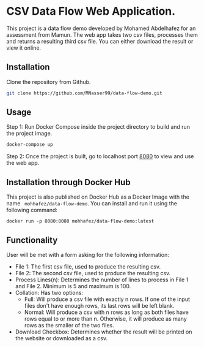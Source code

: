 # CSV Data Flow Web Application.

This project is a data flow demo developed by Mohamed Abdelhafez for an assessment from Mamun.
The web app takes two csv files, processes them and returns a resulting third csv file. You can either download the result or view it online.

## Installation

Clone the repository from Github.

```bash
git clone https://github.com/MNasser99/data-flow-demo.git
```

## Usage

Step 1: Run Docker Compose inside the project directory to build and run the project image.
```bash
docker-compose up
```

Step 2: Once the project is built, go to localhost port [8080](http://localhost:8080/) to view and use the web app.

## Installation through Docker Hub
This project is also published on Docker Hub as a Docker Image with the name ``` mohhafez/data-flow-demo```. You can install and run it using the following command:

```
docker run -p 8080:8080 mohhafez/data-flow-demo:latest
```

## Functionality
User will be met with a form asking for the following information:

- File 1: The first csv file, used to produce the resulting csv.
- File 2: The second csv file, used to produce the resulting csv.
- Process Lines(n): Determines the number of lines to process in File 1 and File 2. Minimum is 5 and maximum is 100.
- Collation: Has two options:
  - Full: Will produce a csv file with exactly n rows. If one of the input files don't have enough rows, its last rows will be left blank.
  - Normal: Will produce a csv with n rows as long as both files have rows equal to or more than n. Otherwise, it will produce as many rows as the smaller of the two files.
- Download Checkbox: Determines whether the result will be printed on the website or downloaded as a csv.
